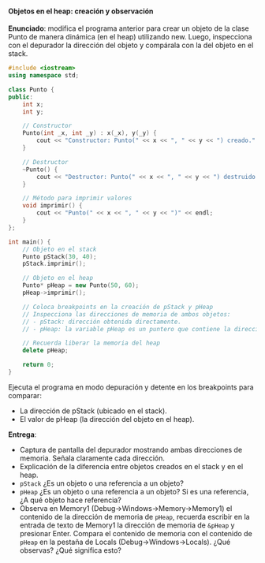#### Objetos en el heap: creación y observación

**Enunciado**: modifica el programa anterior para crear un objeto de la clase Punto de manera dinámica (en el heap) utilizando new. Luego, inspecciona con el depurador la dirección del objeto y compárala con la del objeto en el stack.

``` cpp
#include <iostream>
using namespace std;

class Punto {
public:
    int x;
    int y;

    // Constructor
    Punto(int _x, int _y) : x(_x), y(_y) {
        cout << "Constructor: Punto(" << x << ", " << y << ") creado." << endl;
    }

    // Destructor
    ~Punto() {
        cout << "Destructor: Punto(" << x << ", " << y << ") destruido." << endl;
    }

    // Método para imprimir valores
    void imprimir() {
        cout << "Punto(" << x << ", " << y << ")" << endl;
    }
};

int main() {
    // Objeto en el stack
    Punto pStack(30, 40);
    pStack.imprimir();

    // Objeto en el heap
    Punto* pHeap = new Punto(50, 60);
    pHeap->imprimir();

    // Coloca breakpoints en la creación de pStack y pHeap
    // Inspecciona las direcciones de memoria de ambos objetos:
    // - pStack: dirección obtenida directamente.
    // - pHeap: la variable pHeap es un puntero que contiene la dirección del objeto en el heap.

    // Recuerda liberar la memoria del heap
    delete pHeap;

    return 0;
}
```

Ejecuta el programa en modo depuración y detente en los breakpoints para comparar:

- La dirección de pStack (ubicado en el stack).
- El valor de pHeap (la dirección del objeto en el heap).


**Entrega**: 

- Captura de pantalla del depurador mostrando ambas direcciones de memoria. Señala claramente cada dirección.
- Explicación de la diferencia entre objetos creados en el stack y en el heap.
- `pStack` ¿Es un objeto o una referencia a un objeto?
- `pHeap` ¿Es un objeto o una referencia a un objeto? Si es una referencia, ¿A qué objeto hace referencia?
- Observa en Memory1 (Debug->Windows->Memory->Memory1) el contenido de la dirección de memoria de `pHeap`, recuerda escribir en la entrada de texto de Memory1 la dirección de memoria de `&pHeap` y presionar Enter. Compara el contenido de memoria con el contenido 
de `pHeap` en la pestaña de Locals (Debug->Windows->Locals). ¿Qué observas? ¿Qué significa esto?
